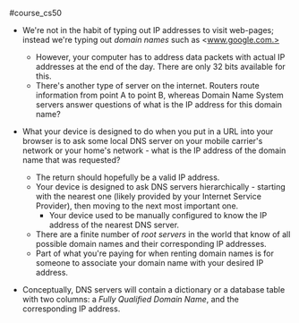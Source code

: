 #course_cs50 

- We're not in the habit of typing out IP addresses to visit web-pages; instead we're typing out *domain names* such as <www.google.com.>
    - However, your computer has to address data packets with actual IP addresses at the end of the day. There are only 32 bits available for this.
    - There's another type of server on the internet. Routers route information from point A to point B, whereas Domain Name System servers answer questions of what is the IP address for this domain name?

- What your device is designed to do when you put in a URL into your browser is to ask some local DNS server on your mobile carrier's network or your home's network - what is the IP address of the domain name that was requested?
    - The return should hopefully be a valid IP address.
    - Your device is designed to ask DNS servers hierarchically - starting with the nearest one (likely provided by your Internet Service Provider), then moving to the next most important one.
        - Your device used to be manually configured to know the IP address of the nearest DNS server.
    - There are a finite number of *root servers* in the world that know of all possible domain names and their corresponding IP addresses.
    - Part of what you're paying for when renting domain names is for someone to associate your domain name with your desired IP address.

- Conceptually, DNS servers will contain a dictionary or a database table with two columns: a *Fully Qualified Domain Name*, and the corresponding IP address.
